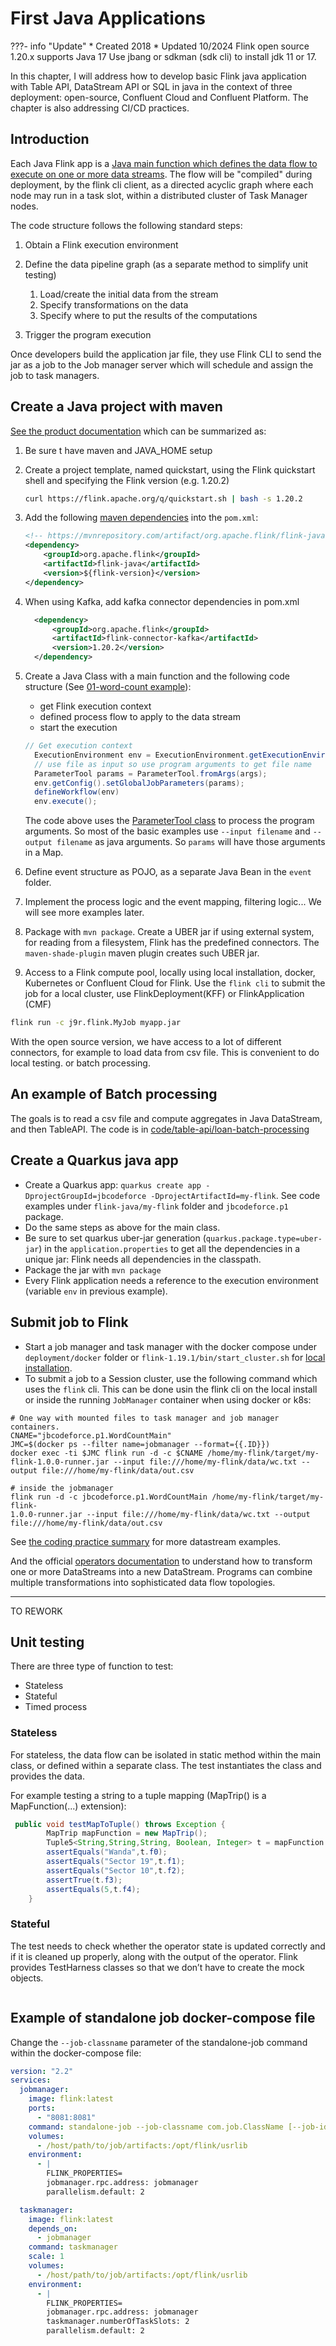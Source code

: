 # First Java Applications

???- info "Update"
    * Created 2018 
    * Updated 10/2024
    Flink open source 1.20.x supports Java 17
    Use jbang or sdkman (sdk cli) to install jdk 11 or 17.

In this chapter, I will address how to develop basic Flink java application with Table API, DataStream API or SQL in java in the context of three deployment: open-source, Confluent Cloud and Confluent Platform. The chapter is also addressing CI/CD practices.

## Introduction

Each Java Flink app is a [Java main function which defines the data flow to execute on one or more data streams](https://ci.apache.org/projects/flink/flink-docs-release-1.20/dev/datastream_api.html#anatomy-of-a-flink-program). The flow will be "compiled" during deployment, by the flink cli client, as a directed acyclic graph where each node may run in a task slot, within a distributed cluster of Task Manager nodes.

The code structure follows the following standard steps:

1. Obtain a Flink execution environment
1. Define the data pipeline graph (as a separate method to simplify unit testing)

    1. Load/create the initial data from the stream
    1. Specify transformations on the data
    1. Specify where to put the results of the computations

1. Trigger the program execution

Once developers build the application jar file, they use Flink CLI to send the jar as a job to the Job manager server which will schedule and assign the job to task managers. 

## Create a Java project with maven

[See the product documentation](https://nightlies.apache.org/flink/flink-docs-release-1.20/docs/dev/configuration/overview/) which can be summarized as:

1. Be sure t have maven and JAVA_HOME setup
1. Create a project template, named quickstart, using the Flink quickstart shell and specifying the Flink version (e.g. 1.20.2)

    ```sh
    curl https://flink.apache.org/q/quickstart.sh | bash -s 1.20.2
    ```

1. Add the following [maven dependencies](https://mvnrepository.com/artifact/org.apache.flink) into the `pom.xml`:

    ```xml
    <!-- https://mvnrepository.com/artifact/org.apache.flink/flink-java -->
    <dependency>
        <groupId>org.apache.flink</groupId>
        <artifactId>flink-java</artifactId>
        <version>${flink-version}</version>
    </dependency>
    ```

1. When using Kafka, add kafka connector dependencies in pom.xml

    ```xml
      <dependency>
          <groupId>org.apache.flink</groupId>
          <artifactId>flink-connector-kafka</artifactId>
          <version>1.20.2</version>
      </dependency>
    ```


1. Create a Java Class with a main function and the following code structure (See [01-word-count example]()):

    * get Flink execution context
    * defined process flow to apply to the data stream
    * start the execution

    ```java
    // Get execution context
      ExecutionEnvironment env = ExecutionEnvironment.getExecutionEnvironment();
      // use file as input so use program arguments to get file name
      ParameterTool params = ParameterTool.fromArgs(args);
      env.getConfig().setGlobalJobParameters(params);
      defineWorkflow(env)
      env.execute();
    ```

    The code above uses the [ParameterTool  class](https://ci.apache.org/projects/flink/flink-docs-stable/api/java/org/apache/flink/api/java/utils/ParameterTool.html) to process the program arguments. 
    So most of the basic examples use `--input filename` and `--output filename` as java arguments. So `params` will have those arguments in a Map. 

1. Define event structure as POJO, as a separate Java Bean in the `event` folder.
1. Implement the process logic and the event mapping, filtering logic... We will see more examples later.
1. Package with `mvn package`. Create a UBER jar if using external system, for reading from a filesystem, Flink has the predefined connectors. The `maven-shade-plugin` maven plugin creates such UBER jar.
1. Access to a Flink compute pool, locally using local installation, docker, Kubernetes or Confluent Cloud for Flink. Use the `flink cli` to submit the job for a local cluster, use FlinkDeployment(KFF) or FlinkApplication (CMF) 
  ```sh
  flink run -c j9r.flink.MyJob myapp.jar
  ```

With the open source version, we have access to a lot of different connectors, for example to load data from csv file. This is convenient to do local testing. or batch processing.

## An example of Batch processing

The goals is to read a csv file and compute aggregates in Java DataStream, and then TableAPI. The code is in [code/table-api/loan-batch-processing]()

## Create a Quarkus java app

* Create a Quarkus app: `quarkus create app -DprojectGroupId=jbcodeforce -DprojectArtifactId=my-flink`. See code examples under `flink-java/my-flink` folder and `jbcodeforce.p1` package.
* Do the same steps as above for the main class.
* Be sure to set quarkus uber-jar generation (`quarkus.package.type=uber-jar`) in the `application.properties` to get all the dependencies in a unique jar: Flink needs all dependencies in the classpath.
* Package the jar with `mvn package`
* Every Flink application needs a reference to the execution environment (variable `env` in previous example). 

## Submit job to Flink

* Start a job manager and task manager with the docker compose under `deployment/docker` folder or `flink-1.19.1/bin/start_cluster.sh` for [local installation](getting-started.md/#1-open-source-apache-flink-local-binary-installation).
* To submit a job to a Session cluster, use the following command which uses the `flink` cli. This can be done usin the flink cli on the local install or inside the running `JobManager` container when using docker or k8s:

```shell
# One way with mounted files to task manager and job manager containers.
CNAME="jbcodeforce.p1.WordCountMain"
JMC=$(docker ps --filter name=jobmanager --format={{.ID}})
docker exec -ti $JMC flink run -d -c $CNAME /home/my-flink/target/my-flink-1.0.0-runner.jar --input file:///home/my-flink/data/wc.txt --output file:///home/my-flink/data/out.csv 

# inside the jobmanager
flink run -d -c jbcodeforce.p1.WordCountMain /home/my-flink/target/my-flink-
1.0.0-runner.jar --input file:///home/my-flink/data/wc.txt --output file:///home/my-flink/data/out.csv
```

See [the coding practice summary](./datastream.md) for more datastream examples.

And the official [operators documentation](https://ci.apache.org/projects/flink/flink-docs-stable/dev/stream/operators/) to understand how to transform one or more DataStreams into a new DataStream. Programs can combine multiple transformations into sophisticated data flow topologies.

---

TO REWORK

## Unit testing

There are three type of function to test:

* Stateless
* Stateful
* Timed process

### Stateless

For stateless, the data flow can be isolated in static method within the main class, or defined within a separate class. The test instantiates the class and provides the data.

For example testing a string to a tuple mapping (MapTrip() is a MapFunction(...) extension):

```java
 public void testMapToTuple() throws Exception {
        MapTrip mapFunction = new MapTrip();
        Tuple5<String,String,String, Boolean, Integer> t = mapFunction.map("id_4214,PB7526,Sedan,Wanda,yes,Sector 19,Sector 10,5");
        assertEquals("Wanda",t.f0);
        assertEquals("Sector 19",t.f1);
        assertEquals("Sector 10",t.f2);
        assertTrue(t.f3);
        assertEquals(5,t.f4);
    }
```

### Stateful

The test needs to check whether the operator state is updated correctly and if it is cleaned up properly, along with the output of the operator. Flink provides TestHarness classes so that we don’t have to create the mock objects.

```java
```

## Example of standalone job docker-compose file

Change the `--job-classname` parameter of the standalone-job command within the docker-compose file:

```yaml
version: "2.2"
services:
  jobmanager:
    image: flink:latest
    ports:
      - "8081:8081"
    command: standalone-job --job-classname com.job.ClassName [--job-id <job id>] [--fromSavepoint /path/to/savepoint [--allowNonRestoredState]] [job arguments]
    volumes:
      - /host/path/to/job/artifacts:/opt/flink/usrlib
    environment:
      - |
        FLINK_PROPERTIES=
        jobmanager.rpc.address: jobmanager
        parallelism.default: 2

  taskmanager:
    image: flink:latest
    depends_on:
      - jobmanager
    command: taskmanager
    scale: 1
    volumes:
      - /host/path/to/job/artifacts:/opt/flink/usrlib
    environment:
      - |
        FLINK_PROPERTIES=
        jobmanager.rpc.address: jobmanager
        taskmanager.numberOfTaskSlots: 2
        parallelism.default: 2
```
